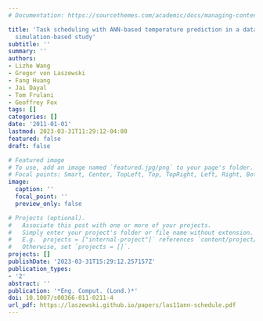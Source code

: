 ```yaml
---
# Documentation: https://sourcethemes.com/academic/docs/managing-content/

title: 'Task scheduling with ANN-based temperature prediction in a data center: a
  simulation-based study'
subtitle: ''
summary: ''
authors:
- Lizhe Wang
- Gregor von Laszewski
- Fang Huang
- Jai Dayal
- Tom Frulani
- Geoffrey Fox
tags: []
categories: []
date: '2011-01-01'
lastmod: 2023-03-31T11:29:12-04:00
featured: false
draft: false

# Featured image
# To use, add an image named `featured.jpg/png` to your page's folder.
# Focal points: Smart, Center, TopLeft, Top, TopRight, Left, Right, BottomLeft, Bottom, BottomRight.
image:
  caption: ''
  focal_point: ''
  preview_only: false

# Projects (optional).
#   Associate this post with one or more of your projects.
#   Simply enter your project's folder or file name without extension.
#   E.g. `projects = ["internal-project"]` references `content/project/deep-learning/index.md`.
#   Otherwise, set `projects = []`.
projects: []
publishDate: '2023-03-31T15:29:12.257157Z'
publication_types:
- '2'
abstract: ''
publication: '*Eng. Comput. (Lond.)*'
doi: 10.1007/s00366-011-0211-4
url_pdf: https://laszewski.github.io/papers/las11ann-schedule.pdf
---
```


